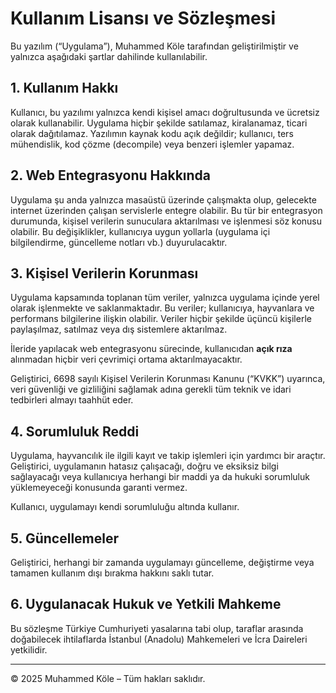 # Kullanım Lisansı ve Sözleşmesi

Bu yazılım (“Uygulama”), Muhammed Köle tarafından geliştirilmiştir ve yalnızca aşağıdaki şartlar dahilinde kullanılabilir.

## 1. Kullanım Hakkı

Kullanıcı, bu yazılımı yalnızca kendi kişisel amacı doğrultusunda ve ücretsiz olarak kullanabilir. Uygulama hiçbir şekilde satılamaz, kiralanamaz, ticari olarak dağıtılamaz. Yazılımın kaynak kodu açık değildir; kullanıcı, ters mühendislik, kod çözme (decompile) veya benzeri işlemler yapamaz.

## 2. Web Entegrasyonu Hakkında

Uygulama şu anda yalnızca masaüstü üzerinde çalışmakta olup, gelecekte internet üzerinden çalışan servislerle entegre olabilir. Bu tür bir entegrasyon durumunda, kişisel verilerin sunuculara aktarılması ve işlenmesi söz konusu olabilir. Bu değişiklikler, kullanıcıya uygun yollarla (uygulama içi bilgilendirme, güncelleme notları vb.) duyurulacaktır.

## 3. Kişisel Verilerin Korunması

Uygulama kapsamında toplanan tüm veriler, yalnızca uygulama içinde yerel olarak işlenmekte ve saklanmaktadır. Bu veriler; kullanıcıya, hayvanlara ve performans bilgilerine ilişkin olabilir. Veriler hiçbir şekilde üçüncü kişilerle paylaşılmaz, satılmaz veya dış sistemlere aktarılmaz.

İleride yapılacak web entegrasyonu sürecinde, kullanıcıdan **açık rıza** alınmadan hiçbir veri çevrimiçi ortama aktarılmayacaktır.

Geliştirici, 6698 sayılı Kişisel Verilerin Korunması Kanunu (“KVKK”) uyarınca, veri güvenliği ve gizliliğini sağlamak adına gerekli tüm teknik ve idari tedbirleri almayı taahhüt eder.

## 4. Sorumluluk Reddi

Uygulama, hayvancılık ile ilgili kayıt ve takip işlemleri için yardımcı bir araçtır. Geliştirici, uygulamanın hatasız çalışacağı, doğru ve eksiksiz bilgi sağlayacağı veya kullanıcıya herhangi bir maddi ya da hukuki sorumluluk yüklemeyeceği konusunda garanti vermez.

Kullanıcı, uygulamayı kendi sorumluluğu altında kullanır.

## 5. Güncellemeler

Geliştirici, herhangi bir zamanda uygulamayı güncelleme, değiştirme veya tamamen kullanım dışı bırakma hakkını saklı tutar.

## 6. Uygulanacak Hukuk ve Yetkili Mahkeme

Bu sözleşme Türkiye Cumhuriyeti yasalarına tabi olup, taraflar arasında doğabilecek ihtilaflarda İstanbul (Anadolu) Mahkemeleri ve İcra Daireleri yetkilidir.

---

© 2025 Muhammed Köle – Tüm hakları saklıdır.
